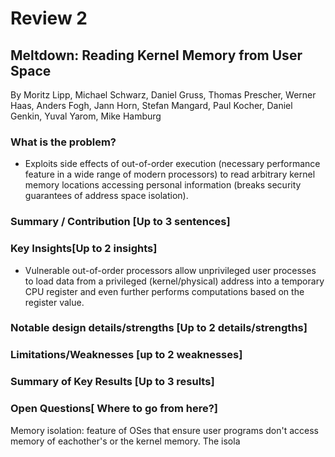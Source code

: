 # Review 2
## Meltdown: Reading Kernel Memory from User Space
By Moritz Lipp, Michael Schwarz, Daniel Gruss, Thomas Prescher, Werner Haas, Anders Fogh, Jann Horn, Stefan Mangard, Paul Kocher, Daniel Genkin, Yuval Yarom, Mike Hamburg

### What is the problem? 
- Exploits side effects of out-of-order execution (necessary performance feature in a wide range of modern processors) to read arbitrary kernel memory locations accessing personal information (breaks security guarantees of address space isolation).

### Summary / Contribution [Up to 3 sentences]

### Key Insights[Up to 2 insights]
- Vulnerable out-of-order processors allow unprivileged user processes to load data from a privileged (kernel/physical) address into a temporary CPU register and even further performs computations based on the register value.

### Notable design details/strengths [Up to 2 details/strengths]

### Limitations/Weaknesses [up to 2 weaknesses]

### Summary of Key Results [Up to 3 results]

### Open Questions[ Where to go from here?]


Memory isolation: feature of OSes that ensure user programs don't access memory of eachother's or the kernel memory. The isola
